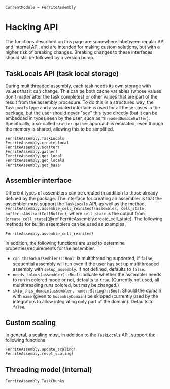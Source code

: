 ```@meta
CurrentModule = FerriteAssembly
```

# Hacking API
The functions described on this page are somewhere inbetween regular API and internal API,
and are intended for making custom solutions, but with a higher risk of breaking changes.
Breaking changes to these interfaces should still be followed by a version bump.

## TaskLocals API (task local storage)
During multithreaded assembly, each task needs its own storage with values that it can change.
This can be both cache variables (whose values don't matter after the task completes) or 
other values that are part of the result from the assembly procedure. To do this in a structured
way, the `TaskLocals` type and associated interface is used for all these cases in the package,
but the user should never "see" this type directly (but it can be embedded in types seen by the user,
such as `ThreadedDomainBuffer`). Specifically, a so-called `scatter-gather` approach is emulated, 
even though the memory is shared, allowing this to be simplified. 
```@docs
FerriteAssembly.TaskLocals
FerriteAssembly.create_local
FerriteAssembly.scatter!
FerriteAssembly.gather!
FerriteAssembly.get_local
FerriteAssembly.get_locals
FerriteAssembly.get_base
```

## Assembler interface
Different types of assemblers can be created in addition to those already defined by the package.
The interface for creating an assembler is that the assembler must support the `TaskLocals` API, 
as well as the method, 
`FerriteAssembly.assemble_cell_reinited!(assembler, cell_state, buffer::AbstractCellBuffer)`,
where `cell_state` is the output from [`create_cell_state`](@ref FerriteAssembly.create_cell_state). 
The following methods for builtin assemblers can be used as examples
```@docs
FerriteAssembly.assemble_cell_reinited!
```
In addition, the following functions are used to determine properties/requirements for the assembler. 
- `can_thread(assembler)::Bool`: Is multithreading supported, if `false`, sequential assembly will run even if the user has set up multithreaded assembly with `setup_assembly`. If not defined, defaults to `false`. 
- `needs_colors(assembler)::Bool`: Indicate whether the assembler needs to run in colored mode or not, defaults to `true`. (Currently not used, all multithreading runs colored, but may be changed.)
- `skip_this_domain(assembler, name::String)::Bool`: Should the domain with `name` (given to `AssemblyDomain`) be skipped (currently used by the integrators to allow integrating only part of the domain). Defaults to `false`. 

## Custom scaling
In general, a scaling must, in addition to the `TaskLocals` API, 
support the following functions
```@docs
FerriteAssembly.update_scaling!
FerriteAssembly.reset_scaling!
```

## Threading model (internal)
```@docs
FerriteAssembly.TaskChunks
```